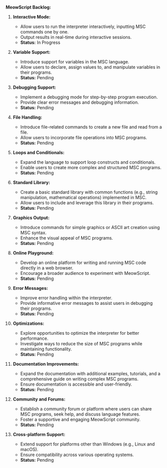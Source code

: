 **MeowScript Backlog:**

1. **Interactive Mode:**
   - Allow users to run the interpreter interactively, inputting MSC commands one by one.
   - Output results in real-time during interactive sessions.
   - **Status:** In Progress

2. **Variable Support:**
   - Introduce support for variables in the MSC language.
   - Allow users to declare, assign values to, and manipulate variables in their programs.
   - **Status:** Pending

3. **Debugging Support:**
   - Implement a debugging mode for step-by-step program execution.
   - Provide clear error messages and debugging information.
   - **Status:** Pending

4. **File Handling:**
   - Introduce file-related commands to create a new file and read from a file.
   - Allow users to incorporate file operations into MSC programs.
   - **Status:** Pending

5. **Loops and Conditionals:**
   - Expand the language to support loop constructs and conditionals.
   - Enable users to create more complex and structured MSC programs.
   - **Status:** Pending

6. **Standard Library:**
   - Create a basic standard library with common functions (e.g., string manipulation, mathematical operations) implemented in MSC.
   - Allow users to include and leverage this library in their programs.
   - **Status:** Pending

7. **Graphics Output:**
   - Introduce commands for simple graphics or ASCII art creation using MSC syntax.
   - Enhance the visual appeal of MSC programs.
   - **Status:** Pending

8. **Online Playground:**
   - Develop an online platform for writing and running MSC code directly in a web browser.
   - Encourage a broader audience to experiment with MeowScript.
   - **Status:** Pending

9. **Error Messages:**
   - Improve error handling within the interpreter.
   - Provide informative error messages to assist users in debugging their programs.
   - **Status:** Pending

10. **Optimizations:**
    - Explore opportunities to optimize the interpreter for better performance.
    - Investigate ways to reduce the size of MSC programs while maintaining functionality.
    - **Status:** Pending

11. **Documentation Improvements:**
    - Expand the documentation with additional examples, tutorials, and a comprehensive guide on writing complex MSC programs.
    - Ensure documentation is accessible and user-friendly.
    - **Status:** Pending

12. **Community and Forums:**
    - Establish a community forum or platform where users can share MSC programs, seek help, and discuss language features.
    - Foster a supportive and engaging MeowScript community.
    - **Status:** Pending

13. **Cross-platform Support:**
    - Extend support for platforms other than Windows (e.g., Linux and macOS).
    - Ensure compatibility across various operating systems.
    - **Status:** Pending
